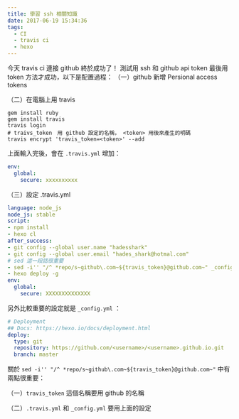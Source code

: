 ```yaml
---
title: 學習 ssh 相關知識
date: 2017-06-19 15:34:36
tags:
  - CI
  - travis ci
  - hexo
---
```


今天 travis ci 連接 github 終於成功了！
測試用 ssh 和 github api token 最後用 token 方法才成功，以下是配置過程：
（一）github 新增 Persional access tokens

（二）在電腦上用 travis

```shell
gem install ruby
gem install travis
travis login
# traivs_token　用 github 設定的名稱， <token> 用後來產生的明碼
travis encrypt 'travis_token=<token>' --add
```

上面輸入完後，會在 `.travis.yml` 增加：

```yaml
env:  
  global:  
    secure: xxxxxxxxxx  
```



（三）設定 .travis.yml

```yaml
language: node_js
node_js: stable
script:
- npm install
- hexo cl
after_success:
- git config --global user.name "hadesshark"
- git config --global user.email "hades_shark@hotmal.com"
# sed 這一段話很重要
- sed -i'' "/^ *repo/s~github\.com~${travis_token}@github.com~" _config.yml
- hexo deploy -g
env:
  global:
    secure: XXXXXXXXXXXXXX
```



另外比較重要的設定就是 `_config.yml` ：

```yaml
# Deployment
## Docs: https://hexo.io/docs/deployment.html
deploy:
  type: git
  repository: https://github.com/<username>/<username>.github.io.git
  branch: master
```



關於 `sed -i'' "/^ *repo/s~github\.com~${travis_token}@github.com~"` 中有兩點很重要：

（一）`travis_token` 這個名稱要用 github 的名稱

（二）`.travis.yml` 和 `_config.yml` 要用上面的設定 